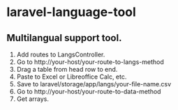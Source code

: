 # laravel-language-tool

## Multilangual support tool.

1. Add routes to LangsController.
2. Go to http://your-host/your-route-to-langs-method
3. Drag a table from head row to end.
4. Paste to Excel or Libreoffice Calc, etc.
5. Save to laravel/storage/app/langs/your-file-name.csv
6. Go to http://your-host/your-route-to-data-method
7. Get arrays.
